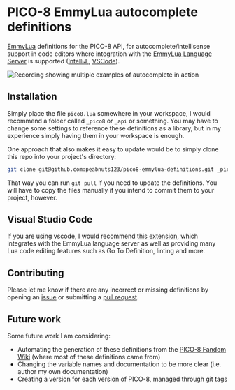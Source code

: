 # PICO-8 EmmyLua autocomplete definitions

[EmmyLua](https://emmylua.github.io/) definitions for the PICO-8 API, for autocomplete/intellisense support in code editors where integration with the [EmmyLua Language Server](https://github.com/EmmyLua/EmmyLua-LanguageServer) is supported ([IntelliJ ](https://github.com/EmmyLua/IntelliJ-EmmyLua), [VSCode](https://github.com/EmmyLua/VSCode-EmmyLua)).

![Recording showing multiple examples of autocomplete in action](https://peabnuts123-public-files.s3.amazonaws.com/pico8-api-demo.gif)

## Installation

Simply place the file `pico8.lua` somewhere in your workspace, I would recommend a folder called `_pico8` or `_api` or something. You may have to change some settings to reference these definitions as a library, but in my experience simply having them in your workspace is enough.

One approach that also makes it easy to update would be to simply clone this repo into your project's directory:

```sh
git clone git@github.com:peabnuts123/pico8-emmylua-definitions.git _pico8
```

That way you can run `git pull` if you need to update the definitions. You will have to copy the files manually if you intend to commit them to your project, however.

## Visual Studio Code

If you are using vscode, I would recommend [this extension](https://github.com/sumneko/lua-language-server), which integrates with the EmmyLua language server as well as providing many Lua code editing features such as Go To Definition, linting and more.

## Contributing

Please let me know if there are any incorrect or missing definitions by opening an [issue](https://github.com/peabnuts123/pico8-emmylua-definitions/issues) or submitting a [pull request](https://github.com/peabnuts123/pico8-emmylua-definitions/pulls).

## Future work

Some future work I am considering:
  - Automating the generation of these definitions from the [PICO-8 Fandom Wiki](https://pico-8.fandom.com/wiki/Pico-8_Wikia) (where most of these definitions came from)
  - Changing the variable names and documentation to be more clear (i.e. author my own documentation)
  - Creating a version for each version of PICO-8, managed through git tags
